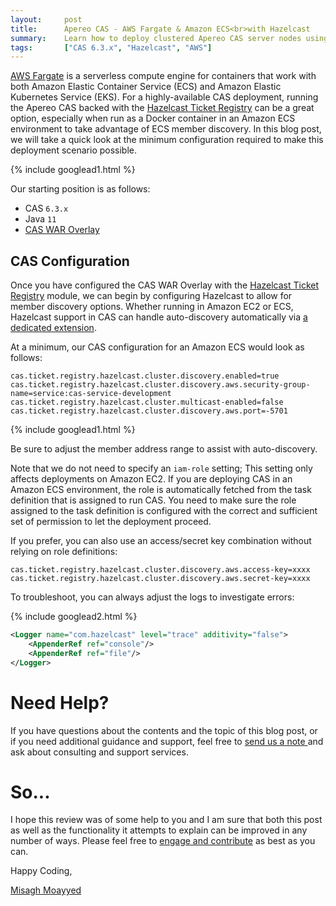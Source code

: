 ```yaml
---
layout:     post
title:      Apereo CAS - AWS Fargate & Amazon ECS<br>with Hazelcast
summary:    Learn how to deploy clustered Apereo CAS server nodes using AWS Fargate and Amazon ECS, with Hazelcast as the ticket registry for high availability.
tags:       ["CAS 6.3.x", "Hazelcast", "AWS"]
---
```


[AWS Fargate](https://aws.amazon.com/fargate) is a serverless compute engine for containers that work with both Amazon Elastic Container Service (ECS) and Amazon Elastic Kubernetes Service (EKS). For a highly-available CAS deployment, running the Apereo CAS backed with the [Hazelcast Ticket Registry](https://apereo.github.io/cas/6.3.x/ticketing/Hazelcast-Ticket-Registry.html) can be a great option, especially when run as a Docker container in an Amazon ECS environment to take advantage of ECS member discovery. In this blog post, we will take a quick look at the minimum configuration required to make this deployment scenario possible.

{% include googlead1.html %}

Our starting position is as follows:

- CAS `6.3.x`
- Java `11`
- [CAS WAR Overlay](https://github.com/apereo/cas-overlay-template)

## CAS Configuration

Once you have configured the CAS WAR Overlay with the [Hazelcast Ticket Registry](https://apereo.github.io/cas/6.3.x/ticketing/Hazelcast-Ticket-Registry.html) module, we can begin by configuring Hazelcast to allow for member discovery options. Whether running in Amazon EC2 or ECS, Hazelcast support in CAS can handle auto-discovery automatically via [a dedicated extension](https://apereo.github.io/cas/6.3.x/ticketing/Hazelcast-Ticket-Registry.html#aws-ec2-auto-discovery).

At a minimum, our CAS configuration for an Amazon ECS would look as follows:

```properties
cas.ticket.registry.hazelcast.cluster.discovery.enabled=true
cas.ticket.registry.hazelcast.cluster.discovery.aws.security-group-name=service:cas-service-development
cas.ticket.registry.hazelcast.cluster.multicast-enabled=false
cas.ticket.registry.hazelcast.cluster.discovery.aws.port=-5701
```

{% include googlead1.html %}

Be sure to adjust the member address range to assist with auto-discovery.

Note that we do not need to specify an `iam-role` setting; This setting only affects deployments on Amazon EC2. If you are deploying CAS in an Amazon ECS environment, the role is automatically fetched from the task definition that is assigned to run CAS. You need to make sure the role assigned to the task definition is configured with the correct and sufficient set of permission to let the deployment proceed.

If you prefer, you can also use an access/secret key combination without relying on role definitions:

```properties
cas.ticket.registry.hazelcast.cluster.discovery.aws.access-key=xxxx
cas.ticket.registry.hazelcast.cluster.discovery.aws.secret-key=xxxx
```

To troubleshoot, you can always adjust the logs to investigate errors:

{% include googlead2.html %}

```xml
<Logger name="com.hazelcast" level="trace" additivity="false">
    <AppenderRef ref="console"/>
    <AppenderRef ref="file"/>
</Logger>
```


# Need Help?

If you have questions about the contents and the topic of this blog post, or if you need additional guidance and support, feel free to [send us a note ](/#contact-section-header) and ask about consulting and support services.

# So...

I hope this review was of some help to you and I am sure that both this post as well as the functionality it attempts to explain can be improved in any number of ways. Please feel free to [engage and contribute][contribguide] as best as you can.

Happy Coding,

[Misagh Moayyed](https://fawnoos.com)

[contribguide]: https://apereo.github.io/cas/developer/Contributor-Guidelines.html